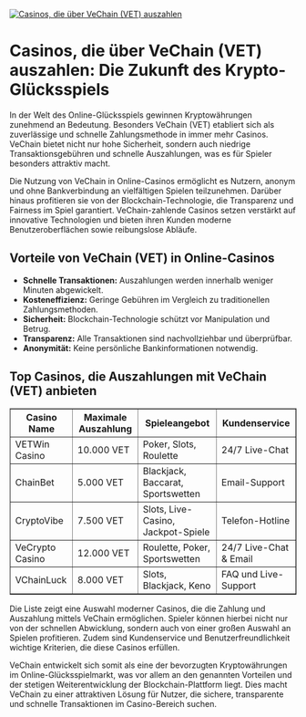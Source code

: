 [![Casinos, die über VeChain (VET) auszahlen](https://123-caf.pages.dev/gitsignup.png)](https://vrmoo.ru/Bt82HjjY)

<h1>Casinos, die über VeChain (VET) auszahlen: Die Zukunft des Krypto-Glücksspiels</h1>  <p>In der Welt des Online-Glücksspiels gewinnen Kryptowährungen zunehmend an Bedeutung. Besonders VeChain (VET) etabliert sich als zuverlässige und schnelle Zahlungsmethode in immer mehr Casinos. VeChain bietet nicht nur hohe Sicherheit, sondern auch niedrige Transaktionsgebühren und schnelle Auszahlungen, was es für Spieler besonders attraktiv macht.</p>  <p>Die Nutzung von VeChain in Online-Casinos ermöglicht es Nutzern, anonym und ohne Bankverbindung an vielfältigen Spielen teilzunehmen. Darüber hinaus profitieren sie von der Blockchain-Technologie, die Transparenz und Fairness im Spiel garantiert. VeChain-zahlende Casinos setzen verstärkt auf innovative Technologien und bieten ihren Kunden moderne Benutzeroberflächen sowie reibungslose Abläufe.</p>  <h2>Vorteile von VeChain (VET) in Online-Casinos</h2> <ul>   <li><strong>Schnelle Transaktionen:</strong> Auszahlungen werden innerhalb weniger Minuten abgewickelt.</li>   <li><strong>Kosteneffizienz:</strong> Geringe Gebühren im Vergleich zu traditionellen Zahlungsmethoden.</li>   <li><strong>Sicherheit:</strong> Blockchain-Technologie schützt vor Manipulation und Betrug.</li>   <li><strong>Transparenz:</strong> Alle Transaktionen sind nachvollziehbar und überprüfbar.</li>   <li><strong>Anonymität:</strong> Keine persönliche Bankinformationen notwendig.</li> </ul>  <h2>Top Casinos, die Auszahlungen mit VeChain (VET) anbieten</h2>  <table border="1" cellpadding="8" cellspacing="0">   <thead>     <tr>       <th>Casino Name</th>       <th>Maximale Auszahlung</th>       <th>Spieleangebot</th>       <th>Kundenservice</th>     </tr>   </thead>   <tbody>     <tr>       <td>VETWin Casino</td>       <td>10.000 VET</td>       <td>Poker, Slots, Roulette</td>       <td>24/7 Live-Chat</td>     </tr>     <tr>       <td>ChainBet</td>       <td>5.000 VET</td>       <td>Blackjack, Baccarat, Sportswetten</td>       <td>Email-Support</td>     </tr>     <tr>       <td>CryptoVibe</td>       <td>7.500 VET</td>       <td>Slots, Live-Casino, Jackpot-Spiele</td>       <td>Telefon-Hotline</td>     </tr>     <tr>       <td>VeCrypto Casino</td>       <td>12.000 VET</td>       <td>Roulette, Poker, Sportswetten</td>       <td>24/7 Live-Chat & Email</td>     </tr>     <tr>       <td>VChainLuck</td>       <td>8.000 VET</td>       <td>Slots, Blackjack, Keno</td>       <td>FAQ und Live-Support</td>     </tr>   </tbody> </table>  <p>Die Liste zeigt eine Auswahl moderner Casinos, die die Zahlung und Auszahlung mittels VeChain ermöglichen. Spieler können hierbei nicht nur von der schnellen Abwicklung, sondern auch von einer großen Auswahl an Spielen profitieren. Zudem sind Kundenservice und Benutzerfreundlichkeit wichtige Kriterien, die diese Casinos erfüllen.</p>  <p>VeChain entwickelt sich somit als eine der bevorzugten Kryptowährungen im Online-Glücksspielmarkt, was vor allem an den genannten Vorteilen und der stetigen Weiterentwicklung der Blockchain-Plattform liegt. Dies macht VeChain zu einer attraktiven Lösung für Nutzer, die sichere, transparente und schnelle Transaktionen im Casino-Bereich suchen.</p>